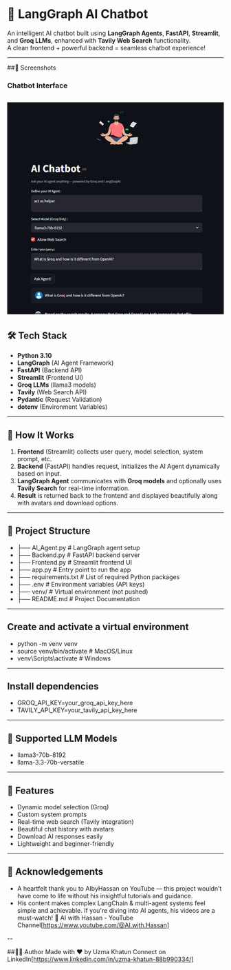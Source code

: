 # 🤖 LangGraph AI Chatbot 

An intelligent AI chatbot built using **LangGraph Agents**, **FastAPI**, **Streamlit**, and **Groq LLMs**, enhanced with **Tavily Web Search** functionality.  
A clean frontend + powerful backend = seamless chatbot experience!

---

##📸 Screenshots
### Chatbot Interface
![Chatbot UI](./screenshots/screenshort.png)
---

## 🛠️ Tech Stack

- **Python 3.10**
- **LangGraph** (AI Agent Framework)
- **FastAPI** (Backend API)
- **Streamlit** (Frontend UI)
- **Groq LLMs** (llama3 models)
- **Tavily** (Web Search API)
- **Pydantic** (Request Validation)
- **dotenv** (Environment Variables)

---

## 🚀 How It Works

1. **Frontend** (Streamlit) collects user query, model selection, system prompt, etc.
2. **Backend** (FastAPI) handles request, initializes the AI Agent dynamically based on input.
3. **LangGraph Agent** communicates with **Groq models** and optionally uses **Tavily Search** for real-time information.
4. **Result** is returned back to the frontend and displayed beautifully along with avatars and download options.

---

## 📂 Project Structure

- ├── AI_Agent.py # LangGraph agent setup
- ├── Backend.py # FastAPI backend server
- ├── Frontend.py # Streamlit frontend UI
- ├── app.py # Entry point to run the app
- ├── requirements.txt # List of required Python packages
- ├── .env # Environment variables (API keys) 
- ├── venv/ # Virtual environment (not pushed)
- ├── README.md # Project Documentation

---

## Create and activate a virtual environment
- python -m venv venv
- source venv/bin/activate      # MacOS/Linux
- venv\Scripts\activate         # Windows

---

## Install dependencies
- GROQ_API_KEY=your_groq_api_key_here
- TAVILY_API_KEY=your_tavily_api_key_here

---

## 🧠 Supported LLM Models
- llama3-70b-8192
- llama-3.3-70b-versatile

---

## 📢 Features
- Dynamic model selection (Groq)
- Custom system prompts
- Real-time web search (Tavily integration)
- Beautiful chat history with avatars
- Download AI responses easily
- Lightweight and beginner-friendly

---

## 🙏 Acknowledgements
- A heartfelt thank you to AIbyHassan on YouTube — this project wouldn’t have come to life without his insightful tutorials and guidance.
- His content makes complex LangChain & multi-agent systems feel simple and achievable. If you're diving into AI agents, his videos are a must-watch!
🎥 AI with Hassan - YouTube Channel[https://www.youtube.com/@AI.with.Hassan]

--

##👨‍💻 Author
Made with ❤️ by Uzma Khatun
Connect on LinkedIn[https://www.linkedin.com/in/uzma-khatun-88b990334/]
